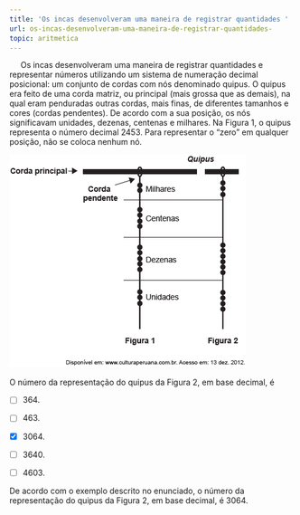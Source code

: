 ```yaml
---
title: 'Os incas desenvolveram uma maneira de registrar quantidades '
url: os-incas-desenvolveram-uma-maneira-de-registrar-quantidades-
topic: aritmetica
---
```



     Os incas desenvolveram uma maneira de registrar quantidades e representar números utilizando um sistema de numeração decimal posicional: um conjunto de cordas com nós denominado quipus. O quipus era feito de uma corda matriz, ou principal (mais grossa que as demais), na qual eram penduradas outras cordas, mais finas, de diferentes tamanhos e cores (cordas pendentes). De acordo com a sua posição, os nós significavam unidades, dezenas, centenas e milhares. Na Figura 1, o quipus representa o número decimal 2453. Para representar o “zero” em qualquer posição, não se coloca nenhum nó.

![](14f19538-14e3-a204-1a77-affcea70724c.png)

O número da representação do quipus da Figura 2, em base decimal, é



- [ ] 364\.
- [ ] 463\.
- [x] 3064\.
- [ ] 3640\.
- [ ] 4603\.


De acordo com o exemplo descrito no enunciado, o número da representação do quipus da Figura 2, em base decimal, é 3064.
